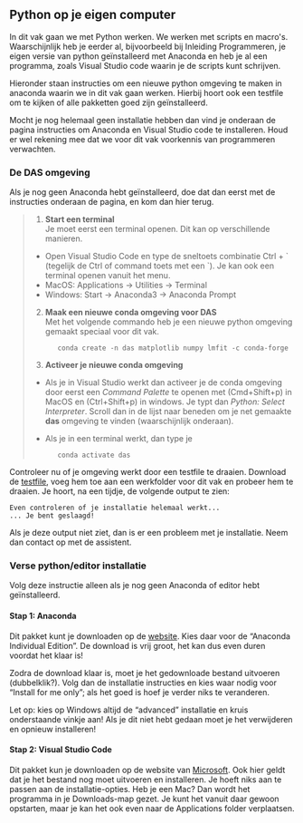 ## Python op je eigen computer


In dit vak gaan we met Python werken. We werken met scripts en macro's. 
Waarschijnlijk heb je eerder al, bijvoorbeeld bij Inleiding Programmeren, je eigen versie van python geïnstalleerd met Anaconda en heb je al een programma, zoals Visual Studio code waarin je de scripts kunt schrijven. 

Hieronder staan instructies om een nieuwe python omgeving te maken in anaconda waarin we in dit vak gaan werken. Hierbij hoort ook een testfile om te kijken of alle pakketten goed zijn geïnstalleerd. 

Mocht je nog helemaal geen installatie hebben dan vind je onderaan de pagina instructies om Anaconda en Visual Studio code te installeren. Houd er wel rekening mee dat we voor dit vak voorkennis van programmeren verwachten. 

### De DAS omgeving
Als je nog geen Anaconda hebt geïnstalleerd, doe dat dan eerst met de instructies onderaan de pagina, en kom dan hier terug. 

> 1. **Start een terminal**<br> 
> Je moet eerst een terminal openen. Dit kan op verschillende manieren. <br>
>  - Open Visual Studio Code en type de sneltoets combinatie  Ctrl + \` (tegelijk de Ctrl of command toets met een \`). Je kan ook een terminal openen vanuit het menu.<br>
>  - MacOS: Applications -> Utilities -> Terminal<br>
>  - Windows: Start -> Anaconda3 -> Anaconda Prompt
> 
> 2. **Maak een nieuwe conda omgeving voor DAS**<br>
> Met het volgende commando heb je een nieuwe python omgeving gemaakt speciaal voor dit vak.  
>
> 			conda create -n das matplotlib numpy lmfit -c conda-forge 
> 
> 3. **Activeer je nieuwe conda omgeving**<br>
>  - Als je in Visual Studio werkt dan activeer je de conda omgeving door eerst een *Command Palette* te openen met (Cmd+Shift+p) in MacOS en (Ctrl+Shift+p) in windows. Je typt dan *Python: Select Interpreter*. Scroll dan in de lijst naar beneden om je net gemaakte **das** omgeving te vinden (waarschijnlijk onderaan).<br>
>  - Als je in een terminal werkt, dan type je 
> 
> 			conda activate das
>

Controleer nu of je omgeving werkt door een testfile te draaien. Download de [testfile](AllePakketten.py), voeg hem toe aan een werkfolder voor dit vak en probeer hem te draaien. Je hoort, na een tijdje, de volgende output te zien: 

	Even controleren of je installatie helemaal werkt... 
    ... Je bent geslaagd!

Als je deze output niet ziet, dan is er een probleem met je installatie. Neem dan contact op met de assistent.


### Verse python/editor installatie

Volg deze instructie alleen als je nog geen Anaconda of editor hebt geïnstalleerd.

#### Stap 1: Anaconda

Dit pakket kunt je downloaden op de [website](https://www.anaconda.com/download/). 
Kies daar voor de “Anaconda Individual Edition”. De download is vrij groot, het kan dus even duren voordat het klaar is!

Zodra de download klaar is, moet je het gedownloade bestand uitvoeren (dubbelklik?). Volg dan de installatie instructies en kies waar nodig voor “Install for me only”; als het goed is hoef je verder niks te veranderen.

Let op: kies op Windows altijd de “advanced” installatie en kruis onderstaande vinkje aan! Als je dit niet hebt gedaan moet je het verwijderen en opnieuw installeren!



#### Stap 2: Visual Studio Code

Dit pakket kun je downloaden op de website van [Microsoft](https://code.visualstudio.com/). Ook hier geldt dat je het bestand nog moet uitvoeren en installeren. Je hoeft niks aan te passen aan de installatie-opties. Heb je een Mac? Dan wordt het programma in je Downloads-map gezet. Je kunt het vanuit daar gewoon opstarten, maar je kan het ook even naar de Applications folder verplaatsen.

